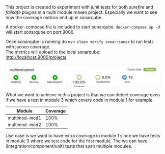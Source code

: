 This project is created to experiment with junit tests for both *surefire* and *failsafe* plugins
in a multi module maven project. Especially we want to see how the coverage metrics end up in sonarqube.

A docker-compose file is included to start sonarqube. `docker-compose up -d` will start
sonarqube on port 9000.

Once sonarqube is running do `mvn clean verify sonar:sonar` to run tests with jacoco coverage.  
The metrics will upload to the local sonarqube: [http://localhost:9000/projects](http://localhost:9000/projects)

![Image of Yaktocat](sonarqube-project.png)

What we want to achieve in this project is that we can detect coverage even if we have a test
in module 3 which covers code in module 1 for example.

Module  | Coverage
------------ | -------------
 multimod-mod1 | 100%
 multimod-mod2 | 100%

Use case is we want to have extra coverage in module 1 since we have tests in module 3
where we test code for the first module. The we can have (integration/component/unit) tests that span multiple modules. 